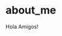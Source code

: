 # about_me
<html>
  <title>IanMalobaMwakha</title>
  <body>
    <p>
      Hola Amigos!
    </p>
  </body>
</html>
